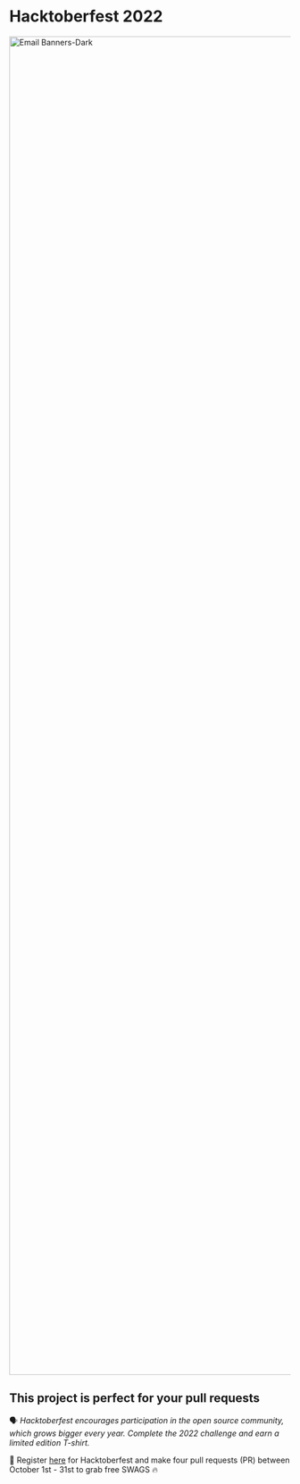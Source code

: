 # Hacktoberfest 2022
<img width="2400" alt="Email Banners-Dark" src="https://user-images.githubusercontent.com/80981317/192709928-0231082d-5654-4f52-8fef-ed51d7ef9b83.png">
 
## This project is perfect for your pull requests

🗣 *Hacktoberfest encourages participation in the open source community, which grows bigger every year. Complete the 2022 challenge and earn a limited edition T-shirt.*

📢 Register [here](https://hacktoberfest.digitalocean.com) for Hacktoberfest and make four pull requests (PR) between October 1st - 31st to grab free SWAGS 🔥

